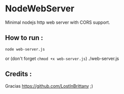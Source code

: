 # NodeWebServer
Minimal nodejs http web server with CORS support.

## How to run :
    node web-server.js
or (don't forget `chmod +x web-server.js`)
    ./web-server.js
## Credits :

Gracias https://github.com/LostInBrittany ;)